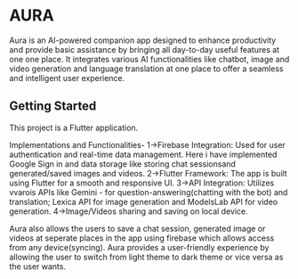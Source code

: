 # AURA

Aura is an AI-powered companion app designed to enhance productivity and provide basic assistance by bringing all day-to-day useful features at one one place. It integrates various AI functionalities like chatbot, image and video generation and language translation at one place to offer a seamless and intelligent user experience.

## Getting Started

This project is a Flutter application.

Implementations and Functionalities-
1->Firebase Integration: Used for user authentication and real-time data management. Here i have implemented Google Sign in and data storage like storing chat sessionsand generated/saved images and videos.
2->Flutter Framework: The app is built using Flutter for a smooth and responsive UI.
3->API Integration: Utilizes vvarois APIs like Gemini - for question-answering(chatting with the bot) and translation; Lexica API for image generation and ModelsLab API for video generation.
4->Image/Videos sharing and saving on local device.

Aura also allows the users to save a chat session, generated image or videos at seperate places in the app using firebase which allows access from any device(syncing).
Aura provides a user-friendly experience by allowing the user to switch from light theme to dark theme or vice versa as the user wants. 
